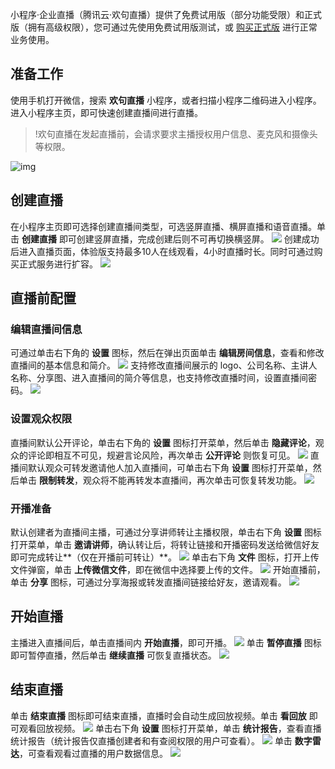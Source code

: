 小程序·企业直播（腾讯云·欢句直播）提供了免费试用版（部分功能受限）和正式版（拥有高级权限），您可通过先使用免费试用版测试，或 [购买正式版](https://buy.cloud.tencent.com/mpel) 进行正常业务使用。

## 准备工作
使用手机打开微信，搜索 **欢句直播** 小程序，或者扫描小程序二维码进入小程序。进入小程序主页，即可快速创建直播间进行直播。
>!欢句直播在发起直播前，会请求要求主播授权用户信息、麦克风和摄像头等权限。 

![img](https://main.qcloudimg.com/raw/964055bb55be3f7b0014a5f3ac8fb933.png)

## 创建直播
在小程序主页即可选择创建直播间类型，可选竖屏直播、横屏直播和语音直播。单击 **创建直播** 即可创建竖屏直播，完成创建后则不可再切换横竖屏。
![](https://main.qcloudimg.com/raw/4541fd6c675664e2daeace4d96100618.jpg)
创建成功后进入直播页面，体验版支持最多10人在线观看，4小时直播时长。同时可通过购买正式服务进行扩容。
![](https://main.qcloudimg.com/raw/396fa21d6281672682c1b3e6855f1df8.jpg)

## 直播前配置
### 编辑直播间信息
可通过单击右下角的 **设置** 图标，然后在弹出页面单击 **编辑房间信息**，查看和修改直播间的基本信息和简介。
![](https://main.qcloudimg.com/raw/f4d98b56f339aeda29b13a95387e5c35.jpg)
支持修改直播间展示的 logo、公司名称、主讲人名称、分享图、进入直播间的简介等信息，也支持修改直播时间，设置直播间密码。
![](https://main.qcloudimg.com/raw/ee7021fc64c9de71feff9cc0b1115566.jpg)

### 设置观众权限
直播间默认公开评论，单击右下角的 **设置** 图标打开菜单，然后单击 **隐藏评论**，观众的评论即相互不可见，规避言论风险，再次单击 **公开评论** 则恢复可见。
![](https://main.qcloudimg.com/raw/d0687f5bec0a70b3993c7674e74d8e83.jpg)
直播间默认观众可转发邀请他人加入直播间，可单击右下角 **设置** 图标打开菜单，然后单击 **限制转发**，观众将不能再转发本直播间，再次单击可恢复转发功能。
![](https://main.qcloudimg.com/raw/db41668828ced3e8ed72d8f2fa5cce66.jpg)

### 开播准备
默认创建者为直播间主播，可通过分享讲师转让主播权限，单击右下角 **设置** 图标打开菜单，单击 **邀请讲师**，确认转让后，将转让链接和开播密码发送给微信好友即可完成转让**（仅在开播前可转让）**。
![](https://main.qcloudimg.com/raw/4ea119deed51ed24ed74175b373e0485.jpg)
单击右下角 **文件** 图标，打开上传文件弹窗，单击 **上传微信文件**，即在微信中选择要上传的文件。
![](https://main.qcloudimg.com/raw/e65c6b588e88699beef4ac5123cb89ae.jpg)
开始直播前，单击 **分享** 图标，可通过分享海报或转发直播间链接给好友，邀请观看。
![](https://main.qcloudimg.com/raw/9ad9391be9bbc87241985c959a614934.jpg)

## 开始直播
主播进入直播间后，单击直播间内 **开始直播**，即可开播。
![](https://main.qcloudimg.com/raw/51053db09efe57c8f5eaa8e700fffc1a.jpg)
单击 **暂停直播** 图标即可暂停直播，然后单击 **继续直播** 可恢复直播状态。
![](https://main.qcloudimg.com/raw/8549056446c743a83d8dbd997499c355.jpg)

## 结束直播
单击 **结束直播** 图标即可结束直播，直播时会自动生成回放视频。单击 **看回放** 即可观看回放视频。
![](https://main.qcloudimg.com/raw/6aec010042619c75b020c3f7394c08d2.jpg)
单击右下角 **设置** 图标打开菜单，单击 **统计报告**，查看直播统计报告（统计报告仅直播创建者和有查阅权限的用户可查看）。
![](https://main.qcloudimg.com/raw/50468b76cd25525bd31f7fa931162c04.jpg)
单击 **数字雷达**，可查看观看过直播的用户数据信息。
![](https://main.qcloudimg.com/raw/7b25f9277cfe55e60e10b8e9c10eac10.jpg)

